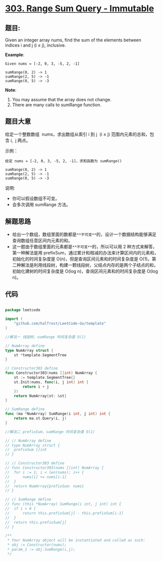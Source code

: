 # [303. Range Sum Query - Immutable](https://leetcode.com/problems/range-sum-query-immutable/)


## 题目:

Given an integer array nums, find the sum of the elements between indices i and j (i ≤ j), inclusive.

**Example**:

    Given nums = [-2, 0, 3, -5, 2, -1]
    
    sumRange(0, 2) -> 1
    sumRange(2, 5) -> -1
    sumRange(0, 5) -> -3

**Note**:

1. You may assume that the array does not change.
2. There are many calls to sumRange function.


## 题目大意

给定一个整数数组  nums，求出数组从索引 i 到 j  (i ≤ j) 范围内元素的总和，包含 i,  j 两点。

示例：

```
给定 nums = [-2, 0, 3, -5, 2, -1]，求和函数为 sumRange()

sumRange(0, 2) -> 1
sumRange(2, 5) -> -1
sumRange(0, 5) -> -3

```

说明:

- 你可以假设数组不可变。
- 会多次调用 sumRange 方法。


## 解题思路


- 给出一个数组，数组里面的数都是`**不可变**`的，设计一个数据结构能够满足查询数组任意区间内元素的和。
- 这一题由于数组里面的元素都是`**不可变**`的，所以可以用 2 种方式来解答，第一种解法是用 prefixSum，通过累计和相减的办法来计算区间内的元素和，初始化的时间复杂度是 O(n)，但是查询区间元素和的时间复杂度是 O(1)。第二种解法是利用线段树，构建一颗线段树，父结点内存的是两个子结点的和，初始化建树的时间复杂度是 O(log n)，查询区间元素和的时间复杂度是 O(log n)。


## 代码

```go

package leetcode

import (
	"github.com/halfrost/LeetCode-Go/template"
)

//解法一 线段树，sumRange 时间复杂度 O(1)

// NumArray define
type NumArray struct {
	st *template.SegmentTree
}

// Constructor303 define
func Constructor303(nums []int) NumArray {
	st := template.SegmentTree{}
	st.Init(nums, func(i, j int) int {
		return i + j
	})
	return NumArray{st: &st}
}

// SumRange define
func (ma *NumArray) SumRange(i int, j int) int {
	return ma.st.Query(i, j)
}

//解法二 prefixSum，sumRange 时间复杂度 O(1)

// // NumArray define
// type NumArray struct {
// 	prefixSum []int
// }

// // Constructor303 define
// func Constructor303(nums []int) NumArray {
// 	for i := 1; i < len(nums); i++ {
// 		nums[i] += nums[i-1]
// 	}
// 	return NumArray{prefixSum: nums}
// }

// // SumRange define
// func (this *NumArray) SumRange(i int, j int) int {
// 	if i > 0 {
// 		return this.prefixSum[j] - this.prefixSum[i-1]
// 	}
// 	return this.prefixSum[j]
// }

/**
 * Your NumArray object will be instantiated and called as such:
 * obj := Constructor(nums);
 * param_1 := obj.SumRange(i,j);
 */

```